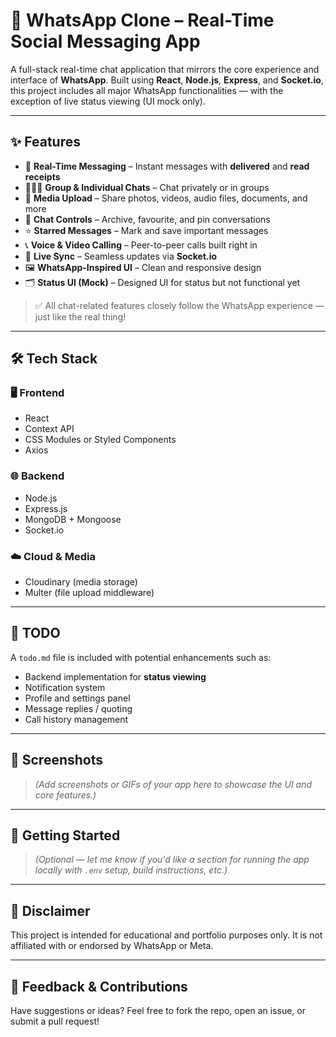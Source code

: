 # 📱 WhatsApp Clone – Real-Time Social Messaging App

A full-stack real-time chat application that mirrors the core experience and interface of **WhatsApp**. Built using **React**, **Node.js**, **Express**, and **Socket.io**, this project includes all major WhatsApp functionalities — with the exception of live status viewing (UI mock only).

---

## ✨ Features

- 💬 **Real-Time Messaging** – Instant messages with **delivered** and **read receipts**
- 🧑‍🤝‍🧑 **Group & Individual Chats** – Chat privately or in groups
- 📎 **Media Upload** – Share photos, videos, audio files, documents, and more
- 📌 **Chat Controls** – Archive, favourite, and pin conversations
- ⭐ **Starred Messages** – Mark and save important messages
- 📞 **Voice & Video Calling** – Peer-to-peer calls built right in
- 🔁 **Live Sync** – Seamless updates via **Socket.io**
- 🖼️ **WhatsApp-Inspired UI** – Clean and responsive design
- 🗂️ **Status UI (Mock)** – Designed UI for status but not functional yet

> ✅ All chat-related features closely follow the WhatsApp experience — just like the real thing!

---

## 🛠 Tech Stack

### 🖥️ Frontend
- React
- Context API
- CSS Modules or Styled Components
- Axios

### 🌐 Backend
- Node.js
- Express.js
- MongoDB + Mongoose
- Socket.io

### ☁️ Cloud & Media
- Cloudinary (media storage)
- Multer (file upload middleware)

---

## 📄 TODO

A `todo.md` file is included with potential enhancements such as:
- Backend implementation for **status viewing**
- Notification system
- Profile and settings panel
- Message replies / quoting
- Call history management

---

## 📸 Screenshots

> *(Add screenshots or GIFs of your app here to showcase the UI and core features.)*

---

## 🚀 Getting Started

> *(Optional — let me know if you'd like a section for running the app locally with `.env` setup, build instructions, etc.)*

---

## 📌 Disclaimer

This project is intended for educational and portfolio purposes only. It is not affiliated with or endorsed by WhatsApp or Meta.

---

## 💬 Feedback & Contributions

Have suggestions or ideas? Feel free to fork the repo, open an issue, or submit a pull request!

